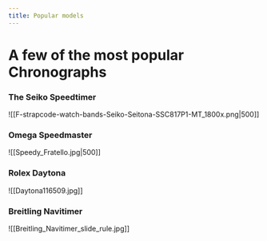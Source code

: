 ```yaml
---
title: Popular models
---
```

# A few of the most popular Chronographs

### The Seiko Speedtimer
![[F-strapcode-watch-bands-Seiko-Seitona-SSC817P1-MT_1800x.png|500]]
### Omega Speedmaster
![[Speedy_Fratello.jpg|500]]
### Rolex Daytona
![[Daytona116509.jpg]]
### Breitling Navitimer
![[Breitling_Navitimer_slide_rule.jpg]]

